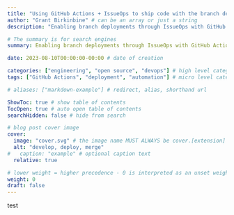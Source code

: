 ```yaml
---
title: "Using GitHub Actions + IssueOps to ship code with the branch deploy model"
author: "Grant Birkinbine" # can be an array or just a string
description: "Enabling branch deployments through IssueOps with GitHub Actions"

# The summary is for search engines
summary: Enabling branch deployments through IssueOps with GitHub Actions - Understanding how to use the branch deploy model to ship code safely and quickly to production.

date: 2023-08-10T00:00:00-00:00 # date of creation

categories: ["engineering", "open source", "devops"] # high level categories
tags: ["GitHub Actions", "deployment", "automation"] # micro level categories

# aliases: ["markdown-example"] # redirect, alias, shorthand url

ShowToc: true # show table of contents
TocOpen: true # auto open table of contents
searchHidden: false # hide from search

# blog post cover image
cover:
  image: "cover.svg" # the image name MUST ALWAYS be cover.[extension]
  alt: "develop, deploy, merge"
#   caption: "example" # optional caption text
  relative: true

# lower weight = higher precedence - 0 is interpreted as an unset weight
weight: 0
draft: false
---
```


test
